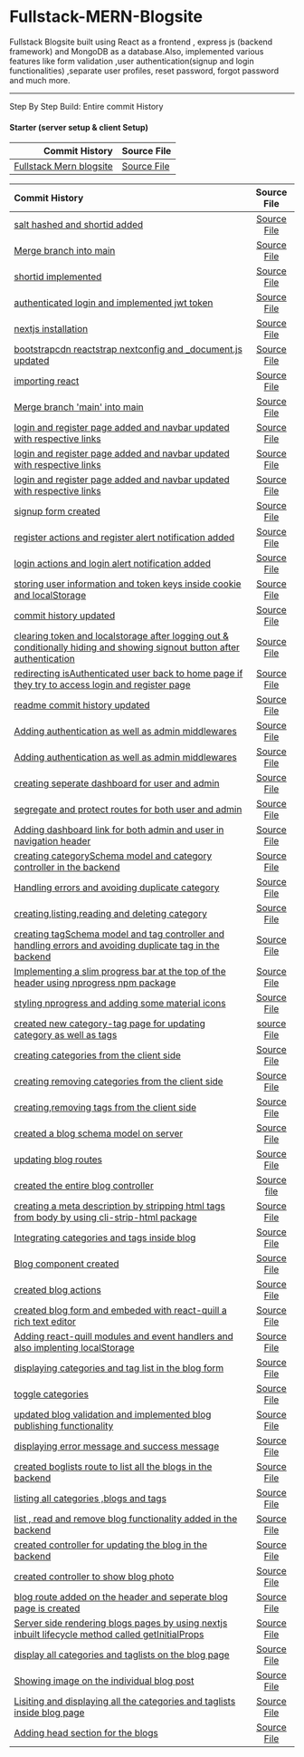 # Fullstack-MERN-Blogsite

Fullstack Blogsite built using React as a frontend , express js (backend framework) and MongoDB as a database.Also, implemented various features like form validation ,user authentication(signup and login functionalities) ,separate user profiles, reset password, forgot password and much more.

---

Step By Step Build:
Entire commit History

#### Starter (server setup & client Setup)

|                                                                                                                                                  Commit History | Source File                                                                                                                                       |
| --------------------------------------------------------------------------------------------------------------------------------------------------------------: | :------------------------------------------------------------------------------------------------------------------------------------------------ |
| [Fullstack Mern blogsite](https://github.com/pramit-marattha/MongoDB-React-Express-Node-Fullstack-TechBlogsite/commit/a7241c556cc959b383d3d578e3dd0d95329fcaf5) | [Source File](https://github.com/pramit-marattha/MongoDB-React-Express-Node-Fullstack-TechBlogsite/tree/a7241c556cc959b383d3d578e3dd0d95329fcaf5) |

| Commit History                                                                                                                                                                                                                                                   |                                                                    Source File                                                                     |
| :--------------------------------------------------------------------------------------------------------------------------------------------------------------------------------------------------------------------------------------------------------------- | :------------------------------------------------------------------------------------------------------------------------------------------------: |
| [salt hashed and shortid added](https://github.com/pramit-marattha/MongoDB-React-Express-Node-Fullstack-TechBlogsite/commit/68f83bd9bb9954275dd65a393c71d35dda22f36a)                                                                                            | [Source File](https://github.com/pramit-marattha/MongoDB-React-Express-Node-Fullstack-TechBlogsite/tree/68f83bd9bb9954275dd65a393c71d35dda22f36a)  |
| [Merge branch into main](https://github.com/pramit-marattha/MongoDB-React-Express-Node-Fullstack-TechBlogsite/commit/da4856ddb6c3d487d892c99b729a8257eeafd27b)                                                                                                   | [Source File](https://github.com/pramit-marattha/MongoDB-React-Express-Node-Fullstack-TechBlogsite/tree/da4856ddb6c3d487d892c99b729a8257eeafd27b)  |
| [shortid implemented](https://github.com/pramit-marattha/MongoDB-React-Express-Node-Fullstack-TechBlogsite/commit/588f37df484c34c8c9e88d24ea4dccb7b0a3df66)                                                                                                      | [Source File](https://github.com/pramit-marattha/MongoDB-React-Express-Node-Fullstack-TechBlogsite/tree/588f37df484c34c8c9e88d24ea4dccb7b0a3df66)  |
| [authenticated login and implemented jwt token](https://github.com/pramit-marattha/MongoDB-React-Express-Node-Fullstack-TechBlogsite/commit/ad69455171b965bd7db3bb6354ea690e46b91126)                                                                            | [Source File](https://github.com/pramit-marattha/MongoDB-React-Express-Node-Fullstack-TechBlogsite/tree/ad69455171b965bd7db3bb6354ea690e46b91126)  |
| [nextjs installation](https://github.com/pramit-marattha/MongoDB-React-Express-Node-Fullstack-TechBlogsite/commit/4aea5d70c39c5954a1a14bc273f1e569705f7fd3)                                                                                                      | [Source File](https://github.com/pramit-marattha/MongoDB-React-Express-Node-Fullstack-TechBlogsite/tree/4aea5d70c39c5954a1a14bc273f1e569705f7fd3)  |
| [bootstrapcdn reactstrap nextconfig and \_document.js updated](https://github.com/pramit-marattha/MongoDB-React-Express-Node-Fullstack-TechBlogsite/commit/d87ce7597c41428ac050d6279476fd2375ae4985)                                                             | [Source File](https://github.com/pramit-marattha/MongoDB-React-Express-Node-Fullstack-TechBlogsite/tree/d87ce7597c41428ac050d6279476fd2375ae4985)  |
| [ importing react](https://github.com/pramit-marattha/MongoDB-React-Express-Node-Fullstack-TechBlogsite/commit/13f5b3b42b417360299048e768b525d08ecdbf52)                                                                                                         | [ Source File](https://github.com/pramit-marattha/MongoDB-React-Express-Node-Fullstack-TechBlogsite/tree/13f5b3b42b417360299048e768b525d08ecdbf52) |
| [ Merge branch 'main' into main ](https://github.com/pramit-marattha/MongoDB-React-Express-Node-Fullstack-TechBlogsite/commit/aafe0c7fb468f04112117e5898fc2472456d214f)                                                                                          | [ Source File](https://github.com/pramit-marattha/MongoDB-React-Express-Node-Fullstack-TechBlogsite/tree/aafe0c7fb468f04112117e5898fc2472456d214f) |
| [ login and register page added and navbar updated with respective links](https://github.com/pramit-marattha/MongoDB-React-Express-Node-Fullstack-TechBlogsite/commit/ac66b43e13aca8e63c381b62a6761101224a8b63)                                                  | [ Source File](https://github.com/pramit-marattha/MongoDB-React-Express-Node-Fullstack-TechBlogsite/tree/ac66b43e13aca8e63c381b62a6761101224a8b63) |
| [ login and register page added and navbar updated with respective links](https://github.com/pramit-marattha/MongoDB-React-Express-Node-Fullstack-TechBlogsite/commit/ac66b43e13aca8e63c381b62a6761101224a8b63)                                                  | [ Source File](https://github.com/pramit-marattha/MongoDB-React-Express-Node-Fullstack-TechBlogsite/tree/ac66b43e13aca8e63c381b62a6761101224a8b63) |
| [ login and register page added and navbar updated with respective links](https://github.com/pramit-marattha/MongoDB-React-Express-Node-Fullstack-TechBlogsite/commit/ac66b43e13aca8e63c381b62a6761101224a8b63)                                                  | [Source File](https://github.com/pramit-marattha/MongoDB-React-Express-Node-Fullstack-TechBlogsite/tree/ac66b43e13aca8e63c381b62a6761101224a8b63)  |
| [ signup form created](https://github.com/pramit-marattha/MongoDB-React-Express-Node-Fullstack-TechBlogsite/commit/00236e5aa973531e157588c809145b3dafe1ba7d)                                                                                                     | [ Source File](https://github.com/pramit-marattha/MongoDB-React-Express-Node-Fullstack-TechBlogsite/tree/00236e5aa973531e157588c809145b3dafe1ba7d) |
| [register actions and register alert notification added](https://github.com/pramit-marattha/MongoDB-React-Express-Node-Fullstack-TechBlogsite/commit/852d776b09c675c64bca6a6009f50cbdc37aab90)                                                                   | [ Source File](https://github.com/pramit-marattha/MongoDB-React-Express-Node-Fullstack-TechBlogsite/tree/852d776b09c675c64bca6a6009f50cbdc37aab90) |
| [login actions and login alert notification added](https://github.com/pramit-marattha/MongoDB-React-Express-Node-Fullstack-TechBlogsite/commit/007d34abd504a2b8f6a0b7cd1822db13699b7e36)                                                                         | [Source File](https://github.com/pramit-marattha/MongoDB-React-Express-Node-Fullstack-TechBlogsite/tree/007d34abd504a2b8f6a0b7cd1822db13699b7e36)  |
| [storing user information and token keys inside cookie and localStorage](https://github.com/pramit-marattha/MongoDB-React-Express-Node-Fullstack-TechBlogsite/commit/20d4fdd5154efe7a0810222e713f7bcc5de06c94)                                                   | [ Source File](https://github.com/pramit-marattha/MongoDB-React-Express-Node-Fullstack-TechBlogsite/tree/20d4fdd5154efe7a0810222e713f7bcc5de06c94) |
| [commit history updated](https://github.com/pramit-marattha/MongoDB-React-Express-Node-Fullstack-TechBlogsite/commit/ff6e427b7f3940b3b36baecd98534a7380f78c0c)                                                                                                   | [Source File](https://github.com/pramit-marattha/MongoDB-React-Express-Node-Fullstack-TechBlogsite/tree/ff6e427b7f3940b3b36baecd98534a7380f78c0c)  |
| [clearing token and localstorage after logging out & conditionally hiding and showing signout button after authentication](https://github.com/pramit-marattha/MongoDB-React-Express-Node-Fullstack-TechBlogsite/commit/37c9d6b52ff86478009887599b020972da868e3a) | [Source File](https://github.com/pramit-marattha/MongoDB-React-Express-Node-Fullstack-TechBlogsite/tree/37c9d6b52ff86478009887599b020972da868e3a)  |
| [redirecting isAuthenticated user back to home page if they try to access login and register page](https://github.com/pramit-marattha/MongoDB-React-Express-Node-Fullstack-TechBlogsite/commit/c97f61c9fbd4571848499ac1f985460fecf92547)                         | [Source File](https://github.com/pramit-marattha/MongoDB-React-Express-Node-Fullstack-TechBlogsite/tree/c97f61c9fbd4571848499ac1f985460fecf92547)  |
| [readme commit history updated](https://github.com/pramit-marattha/MongoDB-React-Express-Node-Fullstack-TechBlogsite/commit/2555757aaa3e46c17e7231e04699bc56360e2761)                                                                                            | [Source File](https://github.com/pramit-marattha/MongoDB-React-Express-Node-Fullstack-TechBlogsite/tree/2555757aaa3e46c17e7231e04699bc56360e2761)  |
| [Adding authentication as well as admin middlewares](https://github.com/pramit-marattha/MongoDB-React-Express-Node-Fullstack-TechBlogsite/commit/806163c9502a1a001ae5f7dfefb1b10be435feb8)                                                                       | [Source File](https://github.com/pramit-marattha/MongoDB-React-Express-Node-Fullstack-TechBlogsite/tree/806163c9502a1a001ae5f7dfefb1b10be435feb8)  |
| [Adding authentication as well as admin middlewares](https://github.com/pramit-marattha/MongoDB-React-Express-Node-Fullstack-TechBlogsite/commit/af470c696b8269527c2b473a3878c25869df0299)                                                                       | [Source File](https://github.com/pramit-marattha/MongoDB-React-Express-Node-Fullstack-TechBlogsite/tree/af470c696b8269527c2b473a3878c25869df0299)  |
| [creating seperate dashboard for user and admin](https://github.com/pramit-marattha/MongoDB-React-Express-Node-Fullstack-TechBlogsite/commit/a1416c7ed183add98bf976473e3ddbcbc1ea5e3a)                                                                           | [Source File](https://github.com/pramit-marattha/MongoDB-React-Express-Node-Fullstack-TechBlogsite/tree/a1416c7ed183add98bf976473e3ddbcbc1ea5e3a)  |
| [segregate and protect routes for both user and admin](https://github.com/pramit-marattha/MongoDB-React-Express-Node-Fullstack-TechBlogsite/commit/3a8ebb3d1150c2f7d6ef81c3d55c4c2c5c8a18bd)                                                                     | [Source File](https://github.com/pramit-marattha/MongoDB-React-Express-Node-Fullstack-TechBlogsite/tree/3a8ebb3d1150c2f7d6ef81c3d55c4c2c5c8a18bd)  |
| [Adding dashboard link for both admin and user in navigation header](https://github.com/pramit-marattha/MongoDB-React-Express-Node-Fullstack-TechBlogsite/commit/760da6143c39aee8559bde8c84baa3ce7b5ff644)                                                       | [Source File](https://github.com/pramit-marattha/MongoDB-React-Express-Node-Fullstack-TechBlogsite/tree/760da6143c39aee8559bde8c84baa3ce7b5ff644)  |
| [creating categorySchema model and category controller in the backend](https://github.com/pramit-marattha/MongoDB-React-Express-Node-Fullstack-TechBlogsite/commit/c9686aaedffc1a924ddebd3b55f32bc8bc86ba8e)                                                     | [Source File](https://github.com/pramit-marattha/MongoDB-React-Express-Node-Fullstack-TechBlogsite/tree/c9686aaedffc1a924ddebd3b55f32bc8bc86ba8e)  |
| [Handling errors and avoiding duplicate category](https://github.com/pramit-marattha/MongoDB-React-Express-Node-Fullstack-TechBlogsite/commit/ea2010997bb0e6fab23d902773e34c0851a104fe)                                                                          | [ Source File](https://github.com/pramit-marattha/MongoDB-React-Express-Node-Fullstack-TechBlogsite/tree/ea2010997bb0e6fab23d902773e34c0851a104fe) |
| [creating,listing,reading and deleting category](https://github.com/pramit-marattha/MongoDB-React-Express-Node-Fullstack-TechBlogsite/commit/76bc2bdb0594c674d8f5d43aeea817f5516d6944)                                                                           | [Source File](https://github.com/pramit-marattha/MongoDB-React-Express-Node-Fullstack-TechBlogsite/tree/76bc2bdb0594c674d8f5d43aeea817f5516d6944)  |
| [creating tagSchema model and tag controller and handling errors and avoiding duplicate tag in the backend](https://github.com/pramit-marattha/MongoDB-React-Express-Node-Fullstack-TechBlogsite/commit/844d59771007e67414d916364910afc30b89f16f)                | [Source File](https://github.com/pramit-marattha/MongoDB-React-Express-Node-Fullstack-TechBlogsite/tree/844d59771007e67414d916364910afc30b89f16f)  |
| [Implementing a slim progress bar at the top of the header using nprogress npm package](https://github.com/pramit-marattha/MongoDB-React-Express-Node-Fullstack-TechBlogsite/commit/4d78c7a33d82cf8206a9f630548769f1e6c19081)                                    | [Source File](https://github.com/pramit-marattha/MongoDB-React-Express-Node-Fullstack-TechBlogsite/tree/4d78c7a33d82cf8206a9f630548769f1e6c19081)  |
| [styling nprogress and adding some material icons](https://github.com/pramit-marattha/MongoDB-React-Express-Node-Fullstack-TechBlogsite/commit/f10cb0f5860a1e05a3814a180745656d4433031f)                                                                         | [Source File](https://github.com/pramit-marattha/MongoDB-React-Express-Node-Fullstack-TechBlogsite/tree/f10cb0f5860a1e05a3814a180745656d4433031f)  |
| [created new category-tag page for updating category as well as tags](https://github.com/pramit-marattha/MongoDB-React-Express-Node-Fullstack-TechBlogsite/commit/a85387f9390e8b4383eee8ae1f1eadd1b63fe1d1)                                                      | [source File](https://github.com/pramit-marattha/MongoDB-React-Express-Node-Fullstack-TechBlogsite/tree/a85387f9390e8b4383eee8ae1f1eadd1b63fe1d1)  |
| [creating categories from the client side](https://github.com/pramit-marattha/MongoDB-React-Express-Node-Fullstack-TechBlogsite/commit/30b5b3d2492a5e3053f27bd7f98d5068b63cf100)                                                                                 |                     [Source File](https://github.com/pramit-marattha/MongoDB-React-Express-Node-Fullstack-TechBlogsite/tree/)                      |
| [creating removing categories from the client side](https://github.com/pramit-marattha/MongoDB-React-Express-Node-Fullstack-TechBlogsite/commit/8cfd77be3b32ecda8753c419eac8dc5e560af335)                                                                        | [Source File](https://github.com/pramit-marattha/MongoDB-React-Express-Node-Fullstack-TechBlogsite/tree/8cfd77be3b32ecda8753c419eac8dc5e560af335)  |
| [creating,removing tags from the client side](https://github.com/pramit-marattha/MongoDB-React-Express-Node-Fullstack-TechBlogsite/commit/d575fe24352ff9e8e2f632e270186dab5e6670e0)                                                                              | [Source File](https://github.com/pramit-marattha/MongoDB-React-Express-Node-Fullstack-TechBlogsite/tree/d575fe24352ff9e8e2f632e270186dab5e6670e0)  |
| [created a blog schema model on server ](https://github.com/pramit-marattha/MongoDB-React-Express-Node-Fullstack-TechBlogsite/commit/829dda0c610fa93341c5e1585f6e5a1be9d0f62e)                                                                                   | [Source File](https://github.com/pramit-marattha/MongoDB-React-Express-Node-Fullstack-TechBlogsite/tree/829dda0c610fa93341c5e1585f6e5a1be9d0f62e)  |
| [updating blog routes](https://github.com/pramit-marattha/MongoDB-React-Express-Node-Fullstack-TechBlogsite/commit/dbef84ceee59e51e5b8be538eb4ae45113c0f6a8)                                                                                                     | [Source File](https://github.com/pramit-marattha/MongoDB-React-Express-Node-Fullstack-TechBlogsite/tree/dbef84ceee59e51e5b8be538eb4ae45113c0f6a8)  |
| [ created the entire blog controller ](https://github.com/pramit-marattha/MongoDB-React-Express-Node-Fullstack-TechBlogsite/commit/180689c8cbdda6679607e132e06714b5bf5dd64b)                                                                                     | [Source file](https://github.com/pramit-marattha/MongoDB-React-Express-Node-Fullstack-TechBlogsite/tree/180689c8cbdda6679607e132e06714b5bf5dd64b)  |
| [creating a meta description by stripping html tags from body by using cli-strip-html package](https://github.com/pramit-marattha/MongoDB-React-Express-Node-Fullstack-TechBlogsite/commit/514041bd2c4fee836f19e2b5b1725c1bc212fd51)                             | [Source File](https://github.com/pramit-marattha/MongoDB-React-Express-Node-Fullstack-TechBlogsite/tree/514041bd2c4fee836f19e2b5b1725c1bc212fd51)  |
| [Integrating categories and tags inside blog](https://github.com/pramit-marattha/MongoDB-React-Express-Node-Fullstack-TechBlogsite/commit/2c04de9b00a560e980b736edd17cebd42460a9b8)                                                                              | [Source File](https://github.com/pramit-marattha/MongoDB-React-Express-Node-Fullstack-TechBlogsite/tree/2c04de9b00a560e980b736edd17cebd42460a9b8)  |
| [Blog component created](https://github.com/pramit-marattha/MongoDB-React-Express-Node-Fullstack-TechBlogsite/commit/c2e63eeef634060bfeb2c894caa70c738f0bf663)                                                                                                   | [Source File](https://github.com/pramit-marattha/MongoDB-React-Express-Node-Fullstack-TechBlogsite/tree/c2e63eeef634060bfeb2c894caa70c738f0bf663)  |
| [created blog actions](https://github.com/pramit-marattha/MongoDB-React-Express-Node-Fullstack-TechBlogsite/commit/bbe5a2166800c04c6c707ec07e9bab3319ce1db5)                                                                                                     | [Source File](https://github.com/pramit-marattha/MongoDB-React-Express-Node-Fullstack-TechBlogsite/tree/bbe5a2166800c04c6c707ec07e9bab3319ce1db5)  |
| [created blog form and embeded with react-quill a rich text editor](https://github.com/pramit-marattha/MongoDB-React-Express-Node-Fullstack-TechBlogsite/commit/f1c2ee76d5b49b9b805dd364002b46742209790e)                                                        | [Source File](https://github.com/pramit-marattha/MongoDB-React-Express-Node-Fullstack-TechBlogsite/tree/f1c2ee76d5b49b9b805dd364002b46742209790e)  |
| [Adding react-quill modules and event handlers and also implenting localStorage](https://github.com/pramit-marattha/MongoDB-React-Express-Node-Fullstack-TechBlogsite/commit/f6d23080b62d769dc32e6f537f3c6178563f47e9)                                           | [Source File](https://github.com/pramit-marattha/MongoDB-React-Express-Node-Fullstack-TechBlogsite/tree/f6d23080b62d769dc32e6f537f3c6178563f47e9)  |
| [displaying categories and tag list in the blog form](https://github.com/pramit-marattha/MongoDB-React-Express-Node-Fullstack-TechBlogsite/commit/3401750d7c163dcd6a7425502932e7e2a9920a4a)                                                                      | [Source File](https://github.com/pramit-marattha/MongoDB-React-Express-Node-Fullstack-TechBlogsite/tree/3401750d7c163dcd6a7425502932e7e2a9920a4a)  |
| [ toggle categories](https://github.com/pramit-marattha/MongoDB-React-Express-Node-Fullstack-TechBlogsite/commit/0a2add6fd43b5c92711545d2c39af839a8f3a7dd)                                                                                                       | [Source File](https://github.com/pramit-marattha/MongoDB-React-Express-Node-Fullstack-TechBlogsite/tree/0a2add6fd43b5c92711545d2c39af839a8f3a7dd)  |
| [updated blog validation and implemented blog publishing functionality](https://github.com/pramit-marattha/MongoDB-React-Express-Node-Fullstack-TechBlogsite/commit/37bcd90ed9d424b6ecb53cc495a3e434f4e1462a)                                                    | [Source File](https://github.com/pramit-marattha/MongoDB-React-Express-Node-Fullstack-TechBlogsite/tree/37bcd90ed9d424b6ecb53cc495a3e434f4e1462a)  |
| [displaying error message and success message](https://github.com/pramit-marattha/MongoDB-React-Express-Node-Fullstack-TechBlogsite/commit/1fa60b6c7c2a849d411f3462f5869798dac3143b)                                                                             | [Source File](https://github.com/pramit-marattha/MongoDB-React-Express-Node-Fullstack-TechBlogsite/tree/1fa60b6c7c2a849d411f3462f5869798dac3143b)  |
| [created boglists route to list all the blogs in the backend](https://github.com/pramit-marattha/MongoDB-React-Express-Node-Fullstack-TechBlogsite/commit/34453a54d82eddfd5090e08f3776ca4225baa97e)                                                              | [Source File](https://github.com/pramit-marattha/MongoDB-React-Express-Node-Fullstack-TechBlogsite/tree/34453a54d82eddfd5090e08f3776ca4225baa97e)  |
| [listing all categories ,blogs and tags](https://github.com/pramit-marattha/MongoDB-React-Express-Node-Fullstack-TechBlogsite/commit/069204e62d1c71cd711ff4a1af2ba3bf85707678)                                                                                   | [Source File](https://github.com/pramit-marattha/MongoDB-React-Express-Node-Fullstack-TechBlogsite/tree/069204e62d1c71cd711ff4a1af2ba3bf85707678)  |
| [list , read and remove blog functionality added in the backend ](https://github.com/pramit-marattha/MongoDB-React-Express-Node-Fullstack-TechBlogsite/commit/b9ae12d0f6c5ff536c58d9660d8d3e2c6e77d993)                                                          | [Source File](https://github.com/pramit-marattha/MongoDB-React-Express-Node-Fullstack-TechBlogsite/tree/b9ae12d0f6c5ff536c58d9660d8d3e2c6e77d993)  |
| [created controller for updating the blog in the backend](https://github.com/pramit-marattha/MongoDB-React-Express-Node-Fullstack-TechBlogsite/commit/559989d8cde9a175586103525d433ed1dd1782a2)                                                                  | [Source File](https://github.com/pramit-marattha/MongoDB-React-Express-Node-Fullstack-TechBlogsite/tree/559989d8cde9a175586103525d433ed1dd1782a2)  |
| [created controller to show blog photo ](https://github.com/pramit-marattha/MongoDB-React-Express-Node-Fullstack-TechBlogsite/commit/12aee1902137dce327180992c20a162d01cc3c42)                                                                                   | [Source File](https://github.com/pramit-marattha/MongoDB-React-Express-Node-Fullstack-TechBlogsite/tree/12aee1902137dce327180992c20a162d01cc3c42)  |
| [blog route added on the header and seperate blog page is created](https://github.com/pramit-marattha/MongoDB-React-Express-Node-Fullstack-TechBlogsite/commit/4a7c89dc702784723ea8667908a4218f8a5effbf)                                                         | [Source File](https://github.com/pramit-marattha/MongoDB-React-Express-Node-Fullstack-TechBlogsite/tree/4a7c89dc702784723ea8667908a4218f8a5effbf)  |
| [Server side rendering blogs pages by using nextjs inbuilt lifecycle method called getInitialProps](https://github.com/pramit-marattha/MongoDB-React-Express-Node-Fullstack-TechBlogsite/commit/7e805ec7feb358969756afbc3f0b19d1a1a6203e)                        | [Source File](https://github.com/pramit-marattha/MongoDB-React-Express-Node-Fullstack-TechBlogsite/tree/7e805ec7feb358969756afbc3f0b19d1a1a6203e)  |
| [display all categories and taglists on the blog page](https://github.com/pramit-marattha/MongoDB-React-Express-Node-Fullstack-TechBlogsite/commit/b5df671d85127d6c24fad5848eaef94c31a5894c)                                                                     | [Source File](https://github.com/pramit-marattha/MongoDB-React-Express-Node-Fullstack-TechBlogsite/tree/b5df671d85127d6c24fad5848eaef94c31a5894c)  |
| [Showing image on the individual blog post](https://github.com/pramit-marattha/MongoDB-React-Express-Node-Fullstack-TechBlogsite/commit/2f22611c3b2022414376532fa13a789638f99cc1)                                                                                | [Source File](https://github.com/pramit-marattha/MongoDB-React-Express-Node-Fullstack-TechBlogsite/tree/2f22611c3b2022414376532fa13a789638f99cc1)  |
| [Lisiting and displaying all the categories and taglists inside blog page ](https://github.com/pramit-marattha/MongoDB-React-Express-Node-Fullstack-TechBlogsite/commit/ad880ab00e484fa6366968afd325369de96ed6ed)                                                | [Source File](https://github.com/pramit-marattha/MongoDB-React-Express-Node-Fullstack-TechBlogsite/tree/ad880ab00e484fa6366968afd325369de96ed6ed)  |
| [Adding head section for the blogs](https://github.com/pramit-marattha/MongoDB-React-Express-Node-Fullstack-TechBlogsite/commit/59f6dacb3672ac5aaf8a70661ca61e0538cfb948)                                                                                        | [Source File](https://github.com/pramit-marattha/MongoDB-React-Express-Node-Fullstack-TechBlogsite/tree/59f6dacb3672ac5aaf8a70661ca61e0538cfb948)  |
